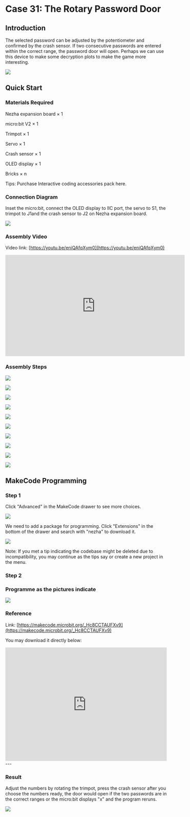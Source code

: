 # Case 31: The Rotary Password Door
## Introduction

The selected password can be adjusted by the potentiometer and confirmed by the crash sensor. If two consecutive passwords are entered within the correct range, the password door will open. Perhaps we can use this device to make some decryption plots to make the game more interesting.

![](./images/case_31_01.png)

## Quick Start 



### Materials Required


Nezha expansion board × 1

micro:bit V2 × 1

Trimpot × 1 

Servo  × 1

Crash sensor  × 1

OLED display  × 1

Bricks × n

Tips: Purchase Interactive coding accessories pack here. 




### Connection Diagram 

Inset the micro:bit, connect the OLED display to IIC port, the servo to S1, the trimpot to J1and the crash sensor to J2 on Nezha expansion board. 


![](./images/case_31_03.png)



### Assembly Video


Video link: [https://youtu.be/eniQAfqXym0](https://youtu.be/eniQAfqXym0)

<iframe width="560" height="315" src="https://www.youtube.com/embed/eniQAfqXym0" title="YouTube video player" frameborder="0" allow="accelerometer; autoplay; clipboard-write; encrypted-media; gyroscope; picture-in-picture" allowfullscreen></iframe>

### Assembly Steps

![](./images/case_step_31_01.png)

![](./images/case_step_31_02.png)

![](./images/case_step_31_03.png)

![](./images/case_step_31_04.png)

![](./images/case_step_31_05.png)

![](./images/case_step_31_06.png)

![](./images/case_step_31_07.png)

![](./images/case_step_31_08.png)

![](./images/case_step_31_09.png)

![](./images/case_step_31_10.png)



## MakeCode Programming 



### Step 1


Click "Advanced" in the MakeCode drawer to see more choices. 

![](./images/case_01_10.png)




We need to add a package for programming. Click "Extensions" in the bottom of the drawer and search with "nezha" to download it. 

![](./images/case_03_09.png)

Note: If you met a tip indicating the codebase might be deleted due to incompatibility, you may continue as the tips say or create a new project in the menu. 

### Step 2



### Programme as the pictures indicate


![](./images/case_31_10.png)



### Reference

Link: [https://makecode.microbit.org/_Hc8CCTAUFXv9](https://makecode.microbit.org/_Hc8CCTAUFXv9)

You may download it directly below: 

<div style="position:relative;height:0;padding-bottom:70%;overflow:hidden;"><iframe style="position:absolute;top:0;left:0;width:100%;height:100%;" src="https://makecode.microbit.org/#pub:_Hc8CCTAUFXv9" frameborder="0" sandbox="allow-popups allow-forms allow-scripts allow-same-origin"></iframe></div>  
---

### Result
Adjust the numbers by rotating the trimpot, press the crash sensor after you choose the numbers ready, the door would open if the two passwords are in the correct ranges or the micro:bit displays "x" and the program reruns. 

![](./images/case-gif-31.gif)

